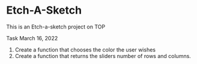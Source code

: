 # Etch-A-Sketch
This is an Etch-a-sketch project on TOP

Task March 16, 2022
1) Create a function that chooses the color the user wishes
2) Create a function that returns the sliders number of rows and columns.
